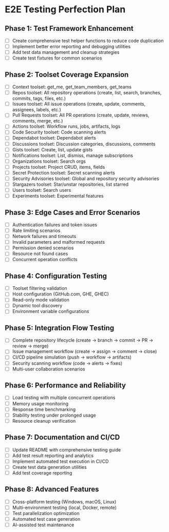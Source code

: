 # E2E Testing Perfection Plan

## Phase 1: Test Framework Enhancement
- [ ] Create comprehensive test helper functions to reduce code duplication
- [ ] Implement better error reporting and debugging utilities
- [ ] Add test data management and cleanup strategies
- [ ] Create test fixtures for common scenarios

## Phase 2: Toolset Coverage Expansion
- [ ] Context toolset: get_me, get_team_members, get_teams
- [ ] Repos toolset: All repository operations (create, list, search, branches, commits, tags, files, etc.)
- [ ] Issues toolset: All issue operations (create, update, comments, assignees, labels, etc.)
- [ ] Pull Requests toolset: All PR operations (create, update, reviews, comments, merge, etc.)
- [ ] Actions toolset: Workflow runs, jobs, artifacts, logs
- [ ] Code Security toolset: Code scanning alerts
- [ ] Dependabot toolset: Dependabot alerts
- [ ] Discussions toolset: Discussion categories, discussions, comments
- [ ] Gists toolset: Create, list, update gists
- [ ] Notifications toolset: List, dismiss, manage subscriptions
- [ ] Organizations toolset: Search orgs
- [ ] Projects toolset: Project CRUD, items, fields
- [ ] Secret Protection toolset: Secret scanning alerts
- [ ] Security Advisories toolset: Global and repository security advisories
- [ ] Stargazers toolset: Star/unstar repositories, list starred
- [ ] Users toolset: Search users
- [ ] Experiments toolset: Experimental features

## Phase 3: Edge Cases and Error Scenarios
- [ ] Authentication failures and token issues
- [ ] Rate limiting scenarios
- [ ] Network failures and timeouts
- [ ] Invalid parameters and malformed requests
- [ ] Permission denied scenarios
- [ ] Resource not found cases
- [ ] Concurrent operation conflicts

## Phase 4: Configuration Testing
- [ ] Toolset filtering validation
- [ ] Host configuration (GitHub.com, GHE, GHEC)
- [ ] Read-only mode validation
- [ ] Dynamic tool discovery
- [ ] Environment variable configurations

## Phase 5: Integration Flow Testing
- [ ] Complete repository lifecycle (create → branch → commit → PR → review → merge)
- [ ] Issue management workflow (create → assign → comment → close)
- [ ] CI/CD pipeline simulation (push → workflow → artifacts)
- [ ] Security scanning workflow (code → alerts → fixes)
- [ ] Multi-user collaboration scenarios

## Phase 6: Performance and Reliability
- [ ] Load testing with multiple concurrent operations
- [ ] Memory usage monitoring
- [ ] Response time benchmarking
- [ ] Stability testing under prolonged usage
- [ ] Resource cleanup verification

## Phase 7: Documentation and CI/CD
- [ ] Update README with comprehensive testing guide
- [ ] Add test result reporting and analytics
- [ ] Implement automated test execution in CI/CD
- [ ] Create test data generation utilities
- [ ] Add test coverage reporting

## Phase 8: Advanced Features
- [ ] Cross-platform testing (Windows, macOS, Linux)
- [ ] Multi-environment testing (local, Docker, remote)
- [ ] Test parallelization optimization
- [ ] Automated test case generation
- [ ] AI-assisted test maintenance
